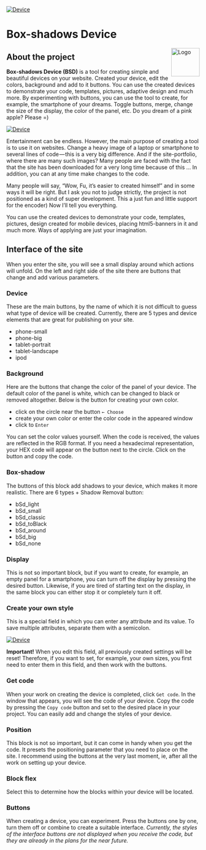 [![Device](https://cdn-images-1.medium.com/max/800/1*ddJUtOayzmuA0_Ynkgu9Jg.jpeg)](https://madeas.github.io/box-shadows/device/)

# Box-shadows Device
<p><a href="https://github.com/madeas/box-shadows.css"><img src="https://github.com/madeas/box-shadows.css/blob/master/logotype.png?raw=true" alt="Logo" width="74" height="74" align="right" data-canonical-src="https://github.com/madeas/box-shadows.css/blob/master/logotype.png" style="max-width:100%;"></a></p>

## About the project
**Box-shadows Device (BSD)** is a tool for creating simple and beautiful devices on your website. Created your device, edit the colors, background and add to it buttons. You can use the created devices to demonstrate your code, templates, pictures, adaptive design and much more.
By experimenting with buttons, you can use the tool to create, for example, the smartphone of your dreams. Toggle buttons, merge, change the size of the display, the color of the panel, etc. Do you dream of a pink apple? Please =)

[![Device](https://cdn-images-1.medium.com/max/800/1*8kSK3bYQ9SeK8PH9-i8EhQ.jpeg)](https://madeas.github.io/box-shadows/device/)

Entertainment can be endless. However, the main purpose of creating a tool is to use it on websites. Change a heavy image of a laptop or smartphone to several lines of code — this is a very big difference. And if the site-portfolio, where there are many such images? Many people are faced with the fact that the site has been downloaded for a very long time because of this … In addition, you can at any time make changes to the code.

Many people will say, “Wow, Fu, it’s easier to created himself” and in some ways it will be right. But I ask you not to judge strictly, the project is not positioned as a kind of super development. This a just fun and little support for the encoder) Now I’ll tell you everything.

You can use the created devices to demonstrate your code, templates, pictures, design created for mobile devices, placing html5-banners in it and much more. Ways of applying are just your imagination.

## Interface of the site
When you enter the site, you will see a small display around which actions will unfold. On the left and right side of the site there are buttons that change and add various parameters.

### Device
These are the main buttons, by the name of which it is not difficult to guess what type of device will be created. Currently, there are 5 types and device elements that are great for publishing on your site.

* phone-small
* phone-big
* tablet-portrait
* tablet-landscape
* ipod

### Background
Here are the buttons that change the color of the panel of your device. The default color of the panel is white, which can be changed to black or removed altogether. Below is the button for creating your own color.

* click on the circle near the button `← Choose`
* create your own color or enter the color code in the appeared window
* click to `Enter`

You can set the color values yourself. When the code is received, the values are reflected in the RGB format. If you need a hexadecimal representation, your HEX code will appear on the button next to the circle. Click on the button and copy the code.

### Box-shadow
The buttons of this block add shadows to your device, which makes it more realistic. There are 6 types + Shadow Removal button:

* bSd_light
* bSd_small
* bSd_classic
* bSd_toBlack
* bSd_around
* bSd_big
* bSd_none

### Display
This is not so important block, but if you want to create, for example, an empty panel for a smartphone, you can turn off the display by pressing the desired button. Likewise, if you are tired of starting text on the display, in the same block you can either stop it or completely turn it off.

### Create your own style
This is a special field in which you can enter any attribute and its value. To save multiple attributes, separate them with a semicolon.

[![Device](https://cdn-images-1.medium.com/max/800/1*lBBLP1k0Ao0OQ0EfD2dkWg.jpeg)](https://madeas.github.io/box-shadows/device/)

**Important!** When you edit this field, all previously created settings will be reset! Therefore, if you want to set, for example, your own sizes, you first need to enter them in this field, and then work with the buttons.

### Get code
When your work on creating the device is completed, click `Get code`. In the window that appears, you will see the code of your device. Copy the code by pressing the `Copy code` button and set to the desired place in your project.
You can easily add and change the styles of your device.

### Position
This block is not so important, but it can come in handy when you get the code. It presets the positioning parameter that you need to place on the site. I recommend using the buttons at the very last moment, ie, after all the work on setting up your device.

### Block flex
Select this to determine how the blocks within your device will be located.

### Buttons
When creating a device, you can experiment. Press the buttons one by one, turn them off or combine to create a suitable interface.
*Currently, the styles of the interface buttons are not displayed when you receive the code, but they are already in the plans for the near future.*

